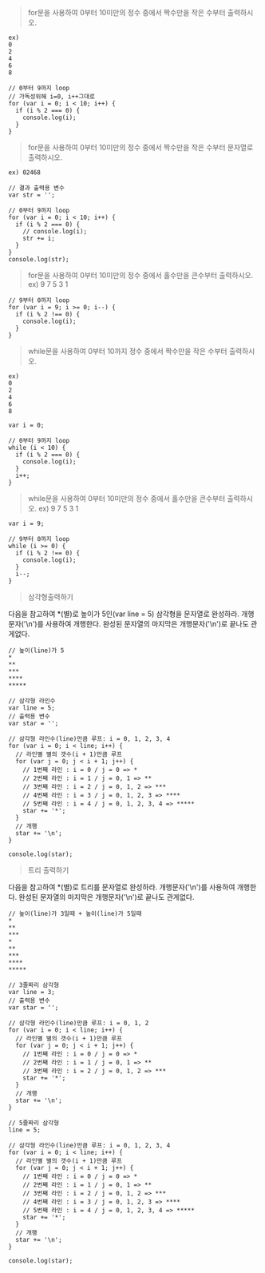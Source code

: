 
> for문을 사용하여 0부터 10미만의 정수 중에서 짝수만을 작은 수부터 출력하시오.
~~~
ex) 
0
2
4
6
8
~~~

~~~
// 0부터 9까지 loop
// 가독성위해 i=0, i++그대로 
for (var i = 0; i < 10; i++) {
  if (i % 2 === 0) {
    console.log(i);
  }
}
~~~



> for문을 사용하여 0부터 10미만의 정수 중에서 짝수만을 작은 수부터 문자열로 출력하시오.
~~~
ex) 02468
~~~

~~~
// 결과 출력용 변수
var str = '';

// 0부터 9까지 loop
for (var i = 0; i < 10; i++) {
  if (i % 2 === 0) {
    // console.log(i);
    str += i;
  }
}
console.log(str);
~~~


> for문을 사용하여 0부터 10미만의 정수 중에서 홀수만을 큰수부터 출력하시오.
ex)
9
7
5
3
1
~~~
// 9부터 0까지 loop
for (var i = 9; i >= 0; i--) {
  if (i % 2 !== 0) {
    console.log(i);
  }
}
~~~


> while문을 사용하여 0부터 10까지 정수 중에서 짝수만을 작은 수부터 출력하시오.
~~~
ex)
0
2
4
6
8
~~~

~~~
var i = 0;

// 0부터 9까지 loop
while (i < 10) {
  if (i % 2 === 0) {
    console.log(i);
  }
  i++;
}
~~~

> while문을 사용하여 0부터 10미만의 정수 중에서 홀수만을 큰수부터 출력하시오.
ex)
9
7
5
3
1
~~~
var i = 9;

// 9부터 0까지 loop
while (i >= 0) {
  if (i % 2 !== 0) {
    console.log(i);
  }
  i--;
}
~~~


> 삼각형출력하기

다음을 참고하여 *(별)로 높이가 5인(var line = 5) 삼각형을 문자열로 완성하라.
개행문자('\n')를 사용하여 개행한다. 완성된 문자열의 마지막은 개행문자('\n')로 끝나도 관게없다.
~~~
// 높이(line)가 5
*
**
***
****
*****
~~~

~~~
// 삼각형 라인수
var line = 5;
// 출력용 변수
var star = '';

// 삼각형 라인수(line)만큼 루프: i = 0, 1, 2, 3, 4
for (var i = 0; i < line; i++) {
  // 라인별 별의 갯수(i + 1)만큼 루프
  for (var j = 0; j < i + 1; j++) {
    // 1번째 라인 : i = 0 / j = 0 => *
    // 2번째 라인 : i = 1 / j = 0, 1 => **
    // 3번째 라인 : i = 2 / j = 0, 1, 2 => ***
    // 4번째 라인 : i = 3 / j = 0, 1, 2, 3 => ****
    // 5번째 라인 : i = 4 / j = 0, 1, 2, 3, 4 => *****
    star += '*';
  }
  // 개행
  star += '\n';
}

console.log(star);
~~~


> 트리 출력하기

다음을 참고하여 *(별)로 트리를 문자열로 완성하라.
개행문자('\n')를 사용하여 개행한다. 완성된 문자열의 마지막은 개행문자('\n')로 끝나도 관게없다.
~~~
// 높이(line)가 3일때 + 높이(line)가 5일때
*
**
***
*
**
***
****
*****
~~~

~~~
// 3줄짜리 삼각형
var line = 3;
// 출력용 변수
var star = '';

// 삼각형 라인수(line)만큼 루프: i = 0, 1, 2
for (var i = 0; i < line; i++) {
  // 라인별 별의 갯수(i + 1)만큼 루프
  for (var j = 0; j < i + 1; j++) {
    // 1번째 라인 : i = 0 / j = 0 => *
    // 2번째 라인 : i = 1 / j = 0, 1 => **
    // 3번째 라인 : i = 2 / j = 0, 1, 2 => ***
    star += '*';
  }
  // 개행
  star += '\n';
}

// 5줄짜리 삼각형
line = 5;

// 삼각형 라인수(line)만큼 루프: i = 0, 1, 2, 3, 4
for (var i = 0; i < line; i++) {
  // 라인별 별의 갯수(i + 1)만큼 루프
  for (var j = 0; j < i + 1; j++) {
    // 1번째 라인 : i = 0 / j = 0 => *
    // 2번째 라인 : i = 1 / j = 0, 1 => **
    // 3번째 라인 : i = 2 / j = 0, 1, 2 => ***
    // 4번째 라인 : i = 3 / j = 0, 1, 2, 3 => ****
    // 5번째 라인 : i = 4 / j = 0, 1, 2, 3, 4 => *****
    star += '*';
  }
  // 개행
  star += '\n';
}

console.log(star);

~~~